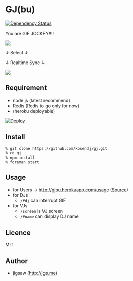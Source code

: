 GJ(bu)
====

[![Dependency Status](https://david-dm.org/kosendj/gj.svg?style=flat)](https://david-dm.org/kosendj/gj)

You are GIF JOCKEY!!!!

![](http://g.recordit.co/zLmn6ABDb3.gif)

↓ Select ↓

↓ Realtime Sync ↓

![](http://g.recordit.co/I0Z2PJFo2j.gif)

## Requirement

* node.js (latest recommend)
* Redis (Redis to go only for now)
* (heroku deployable)

[![Deploy](https://www.herokucdn.com/deploy/button.png)](https://heroku.com/deploy)

## Install

```
% git clone https://github.com/kosendj/gj.git
% cd gj
% npm install
% foreman start
```

## Usage

* for Users -> http://gjbu.herokuapp.com/usage ([Source](https://github.com/kosendj/gj/blob/master/views/usage.jade))
* for DJs
  * `/#dj` can interrupt GIF
* for VJs
  * `/screen` is VJ screen
  * `/#name` can display DJ name

## Licence

MIT

## Author

* jigsaw (http://jgs.me)
